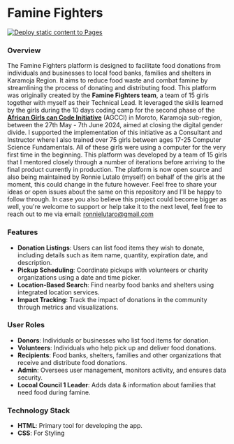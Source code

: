 # Famine Fighters

[![Deploy static content to Pages](https://github.com/ronnielutalo/Femine-Fighters/actions/workflows/static.yml/badge.svg)](https://github.com/ronnielutalo/Femine-Fighters/actions/workflows/static.yml)

### Overview

The Famine Fighters platform is designed to facilitate food donations from individuals and businesses to local food banks, families and shelters in Karamoja Region. It aims to reduce food waste and combat famine by streamlining the process of donating and distributing food. This platform was originally created by the **Famine Fighters team**, a team of 15 girls together with myself as their Technical Lead. It leveraged the skills learned by the girls during the 10 days coding camp for the second phase of the [**African Girls can Code Initiative**](https://africa.unwomen.org/en/where-we-are/eastern-and-southern-africa/liaison-office-to-au-and-uneca/african-girls-can-code-initiative-agcci) (AGCCI) in Moroto, Karamoja sub-region, between the 27th May - 7th June 2024, aimed at closing the digital gender divide. I supported the implementation of this initiative as a Consultant and Instructor where I also trained over 75 girls between ages 17-25 Computer Science Fundamentals. All of these girls were using a computer for the very first time in the beginning. This platform was developed by a team of 15 girls that I mentored closely through a number of iterations before arriving to the final product currently in production. The platform is now open source and also being maintained by Ronnie Lutalo (myself) on behalf of the girls at the moment, this could change in the future however. Feel free to share your ideas or open issues about the same on this repository and I'll be happy to follow through. In case you also believe this project could become bigger as well, you're welcome to support or help take it to the next level, feel free to reach out to me via email: ronnielutaro@gmail.com

### Features

- **Donation Listings**: Users can list food items they wish to donate, including details such as item name, quantity, expiration date, and description.
- **Pickup Scheduling**: Coordinate pickups with volunteers or charity organizations using a date and time picker.
- **Location-Based Search**: Find nearby food banks and shelters using integrated location services.
- **Impact Tracking**: Track the impact of donations in the community through metrics and visualizations.

### User Roles
- **Donors**: Individuals or businesses who list food items for donation.
- **Volunteers**: Individuals who help pick up and deliver food donations.
- **Recipients**: Food banks, shelters, families and other organizations that receive and distribute food donations.
- **Admin**: Oversees user management, monitors activity, and ensures data security.
- **Locoal Council 1 Leader**: Adds data & information about families that need food during famine.

### Technology Stack
- **HTML**: Primary tool for developing the app.
- **CSS**: For Styling
